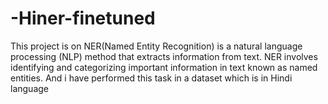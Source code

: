 # -Hiner-finetuned
This project is on NER(Named Entity Recognition) is a natural language processing (NLP) method that extracts information from text. NER involves identifying and categorizing important information in text known as named entities. And i have performed this task in a dataset which is in Hindi language
